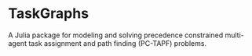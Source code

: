 # TaskGraphs

A Julia package for modeling and solving precedence constrained multi-agent task assignment and path finding (PC-TAPF) problems.
